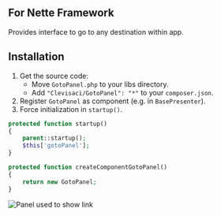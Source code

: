## For Nette Framework

Provides interface to go to any destination within app.

## Installation

1. Get the source code:
	* Move `GotoPanel.php` to your libs directory.
	* Add `"Clevisaci/GotoPanel": "*"` to your `composer.json`.
2. Register `GotoPanel` as component (e.g. in `BasePresenter`).
3. Force initialization in `startup()`.

```php
protected function startup()
{
	parent::startup();
	$this['gotoPanel'];
}

protected function createComponentGotoPanel()
{
	return new GotoPanel;
}
```

![Panel used to show link](http://i46.tinypic.com/66gj5z.png)
